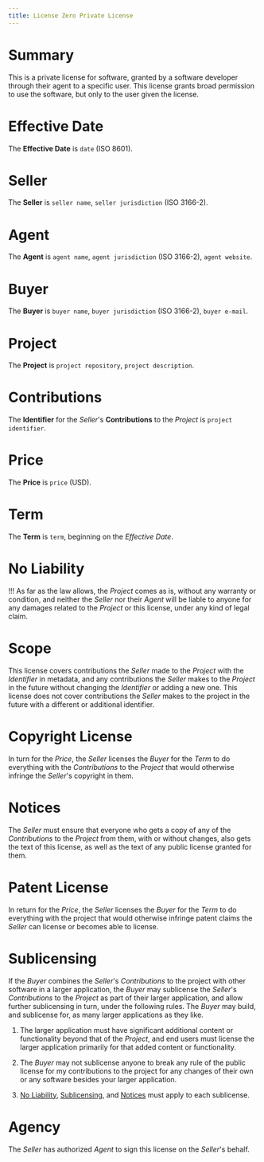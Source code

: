 ```yaml
---
title: License Zero Private License
---
```


# Summary

This is a private license for software, granted by a software developer through their agent to a specific user.  This license grants broad permission to use the software, but only to the user given the license.

# Effective Date

The **Effective Date** is `date` (ISO 8601).

# Seller

The **Seller** is `seller name`, `seller jurisdiction` (ISO 3166-2).

# Agent

The **Agent** is `agent name`, `agent jurisdiction` (ISO 3166-2), `agent website`.

# Buyer

The **Buyer** is `buyer name`, `buyer jurisdiction` (ISO 3166-2), `buyer e-mail`.

# Project

The **Project** is `project repository`, `project description`.

# Contributions

The **Identifier** for the _Seller_'s **Contributions** to the _Project_ is `project identifier`.

# Price

The **Price** is `price` (USD).

# Term

The **Term** is `term`, beginning on the _Effective Date_.

# No Liability

!!! As far as the law allows, the _Project_ comes as is, without any warranty or condition, and neither the _Seller_ nor their _Agent_ will be liable to anyone for any damages related to the _Project_ or this license, under any kind of legal claim.

# Scope

This license covers contributions the _Seller_ made to the _Project_ with the _Identifier_ in metadata, and any contributions the _Seller_ makes to the _Project_ in the future without changing the _Identifier_ or adding a new one.  This license does not cover contributions the _Seller_ makes to the project in the future with a different or additional identifier.

# Copyright License

In turn for the _Price_, the _Seller_ licenses the _Buyer_ for the _Term_ to do everything with the _Contributions_ to the _Project_ that would otherwise infringe the _Seller_'s copyright in them.

# Notices

The _Seller_ must ensure that everyone who gets a copy of any of the _Contributions_ to the _Project_ from them, with or without changes, also gets the text of this license, as well as the text of any public license granted for them.

# Patent License

In return for the _Price_, the _Seller_ licenses the _Buyer_ for the _Term_ to do everything with the project that would otherwise infringe patent claims the _Seller_ can license or becomes able to license.

# Sublicensing

If the _Buyer_ combines the _Seller_'s _Contributions_ to the project with other software in a larger application, the _Buyer_ may sublicense the _Seller_'s _Contributions_ to the _Project_ as part of their larger application, and allow further sublicensing in turn, under the following rules. The _Buyer_ may build, and sublicense for, as many larger applications as they like.

1. The larger application must have significant additional content or functionality beyond that of the _Project_, and end users must license the larger application primarily for that added content or functionality.

2. The _Buyer_ may not sublicense anyone to break any rule of the public license for my contributions to the project for any changes of their own or any software besides your larger application.

3. [No Liability](#no-liability), [Sublicensing](#sublicensing), and [Notices](#notices) must apply to each sublicense.

# Agency

The _Seller_ has authorized _Agent_ to sign this license on the _Seller_'s behalf.
